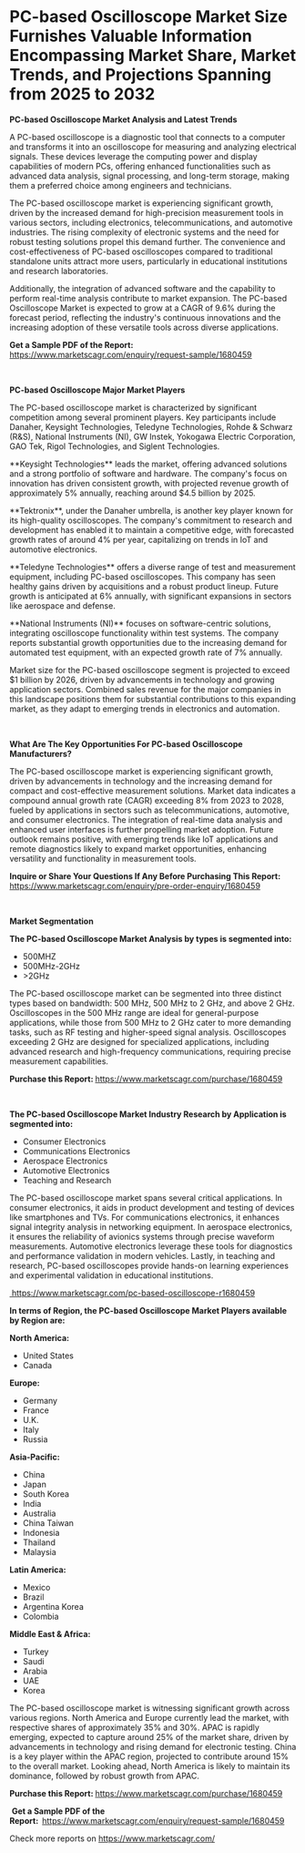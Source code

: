 <p><h1>PC-based Oscilloscope Market Size Furnishes Valuable Information Encompassing Market Share, Market Trends, and Projections Spanning from 2025 to 2032</h1></p><p><strong>PC-based Oscilloscope Market Analysis and Latest Trends</strong></p>
<p><p>A PC-based oscilloscope is a diagnostic tool that connects to a computer and transforms it into an oscilloscope for measuring and analyzing electrical signals. These devices leverage the computing power and display capabilities of modern PCs, offering enhanced functionalities such as advanced data analysis, signal processing, and long-term storage, making them a preferred choice among engineers and technicians.</p><p>The PC-based oscilloscope market is experiencing significant growth, driven by the increased demand for high-precision measurement tools in various sectors, including electronics, telecommunications, and automotive industries. The rising complexity of electronic systems and the need for robust testing solutions propel this demand further. The convenience and cost-effectiveness of PC-based oscilloscopes compared to traditional standalone units attract more users, particularly in educational institutions and research laboratories.</p><p>Additionally, the integration of advanced software and the capability to perform real-time analysis contribute to market expansion. The PC-based Oscilloscope Market is expected to grow at a CAGR of 9.6% during the forecast period, reflecting the industry's continuous innovations and the increasing adoption of these versatile tools across diverse applications.</p></p>
<p><strong>Get a Sample PDF of the Report:&nbsp;</strong> <a href="https://www.marketscagr.com/enquiry/request-sample/1680459?utm_campaign=2384&utm_medium=2&utm_source=Github&utm_content=ia&utm_term=24032025&utm_id=pc-based-oscilloscope">https://www.marketscagr.com/enquiry/request-sample/1680459</a></p>
<p>&nbsp;</p>
<p><strong>PC-based Oscilloscope Major Market Players</strong></p>
<p><p>The PC-based oscilloscope market is characterized by significant competition among several prominent players. Key participants include Danaher, Keysight Technologies, Teledyne Technologies, Rohde & Schwarz (R&S), National Instruments (NI), GW Instek, Yokogawa Electric Corporation, GAO Tek, Rigol Technologies, and Siglent Technologies. </p><p>**Keysight Technologies** leads the market, offering advanced solutions and a strong portfolio of software and hardware. The company's focus on innovation has driven consistent growth, with projected revenue growth of approximately 5% annually, reaching around $4.5 billion by 2025.</p><p>**Tektronix**, under the Danaher umbrella, is another key player known for its high-quality oscilloscopes. The company's commitment to research and development has enabled it to maintain a competitive edge, with forecasted growth rates of around 4% per year, capitalizing on trends in IoT and automotive electronics.</p><p>**Teledyne Technologies** offers a diverse range of test and measurement equipment, including PC-based oscilloscopes. This company has seen healthy gains driven by acquisitions and a robust product lineup. Future growth is anticipated at 6% annually, with significant expansions in sectors like aerospace and defense.</p><p>**National Instruments (NI)** focuses on software-centric solutions, integrating oscilloscope functionality within test systems. The company reports substantial growth opportunities due to the increasing demand for automated test equipment, with an expected growth rate of 7% annually.</p><p>Market size for the PC-based oscilloscope segment is projected to exceed $1 billion by 2026, driven by advancements in technology and growing application sectors. Combined sales revenue for the major companies in this landscape positions them for substantial contributions to this expanding market, as they adapt to emerging trends in electronics and automation.</p></p>
<p>&nbsp;</p>
<p><strong>What Are The Key Opportunities For PC-based Oscilloscope Manufacturers?</strong></p>
<p><p>The PC-based oscilloscope market is experiencing significant growth, driven by advancements in technology and the increasing demand for compact and cost-effective measurement solutions. Market data indicates a compound annual growth rate (CAGR) exceeding 8% from 2023 to 2028, fueled by applications in sectors such as telecommunications, automotive, and consumer electronics. The integration of real-time data analysis and enhanced user interfaces is further propelling market adoption. Future outlook remains positive, with emerging trends like IoT applications and remote diagnostics likely to expand market opportunities, enhancing versatility and functionality in measurement tools.</p></p>
<p><strong>Inquire or Share Your Questions If Any Before Purchasing This Report:</strong> <a href="https://www.marketscagr.com/enquiry/pre-order-enquiry/1680459?utm_campaign=2384&utm_medium=2&utm_source=Github&utm_content=ia&utm_term=24032025&utm_id=pc-based-oscilloscope">https://www.marketscagr.com/enquiry/pre-order-enquiry/1680459</a></p>
<p>&nbsp;</p>
<p><strong>Market Segmentation</strong></p>
<p><strong>The PC-based Oscilloscope Market Analysis by types is segmented into:</strong></p>
<p><ul><li>500MHZ</li><li>500MHz-2GHz</li><li>>2GHz</li></ul></p>
<p><p>The PC-based oscilloscope market can be segmented into three distinct types based on bandwidth: 500 MHz, 500 MHz to 2 GHz, and above 2 GHz. Oscilloscopes in the 500 MHz range are ideal for general-purpose applications, while those from 500 MHz to 2 GHz cater to more demanding tasks, such as RF testing and higher-speed signal analysis. Oscilloscopes exceeding 2 GHz are designed for specialized applications, including advanced research and high-frequency communications, requiring precise measurement capabilities.</p></p>
<p><strong>Purchase this Report:&nbsp;</strong><a href="https://www.marketscagr.com/purchase/1680459?utm_campaign=2384&utm_medium=2&utm_source=Github&utm_content=ia&utm_term=24032025&utm_id=pc-based-oscilloscope">https://www.marketscagr.com/purchase/1680459</a></p>
<p>&nbsp;</p>
<p><strong>The PC-based Oscilloscope Market Industry Research by Application is segmented into:</strong></p>
<p><ul><li>Consumer Electronics</li><li>Communications Electronics</li><li>Aerospace Electronics</li><li>Automotive Electronics</li><li>Teaching and Research</li></ul></p>
<p><p>The PC-based oscilloscope market spans several critical applications. In consumer electronics, it aids in product development and testing of devices like smartphones and TVs. For communications electronics, it enhances signal integrity analysis in networking equipment. In aerospace electronics, it ensures the reliability of avionics systems through precise waveform measurements. Automotive electronics leverage these tools for diagnostics and performance validation in modern vehicles. Lastly, in teaching and research, PC-based oscilloscopes provide hands-on learning experiences and experimental validation in educational institutions.</p></p>
<p><a href="https://www.marketscagr.com/pc-based-oscilloscope-r1680459?utm_campaign=2384&utm_medium=2&utm_source=Github&utm_content=ia&utm_term=24032025&utm_id=pc-based-oscilloscope">&nbsp;https://www.marketscagr.com/pc-based-oscilloscope-r1680459</a></p>
<p><strong>In terms of Region, the PC-based Oscilloscope Market Players available by Region are:</strong></p>
<p>
    <p> <strong> North America: </strong>
        <ul>
            <li>United States</li>
            <li>Canada</li>
        </ul>
        </p> 
    <p> <strong> Europe: </strong>
        <ul>
            <li>Germany</li>
            <li>France</li>
            <li>U.K.</li>
            <li>Italy</li>
            <li>Russia</li>
        </ul>
        </p> 
    <p> <strong> Asia-Pacific: </strong>
        <ul>
            <li>China</li>
            <li>Japan</li>
            <li>South Korea</li>
            <li>India</li>
            <li>Australia</li>
            <li>China Taiwan</li>
            <li>Indonesia</li>
            <li>Thailand</li>
            <li>Malaysia</li>
        </ul>
        </p> 
    <p> <strong> Latin America: </strong>
        <ul>
            <li>Mexico</li>
            <li>Brazil</li>
            <li>Argentina Korea</li>
            <li>Colombia</li>
        </ul>
        </p> 
    <p> <strong> Middle East & Africa: </strong>
        <ul>
            <li>Turkey</li>
            <li>Saudi</li>
            <li>Arabia</li>
            <li>UAE</li>
            <li>Korea</li>
        </ul>
    </p>
    </p>
<p><p>The PC-based oscilloscope market is witnessing significant growth across various regions. North America and Europe currently lead the market, with respective shares of approximately 35% and 30%. APAC is rapidly emerging, expected to capture around 25% of the market share, driven by advancements in technology and rising demand for electronic testing. China is a key player within the APAC region, projected to contribute around 15% to the overall market. Looking ahead, North America is likely to maintain its dominance, followed by robust growth from APAC.</p></p>
<p><strong>Purchase this Report: </strong><a href="https://www.marketscagr.com/purchase/1680459?utm_campaign=2384&utm_medium=2&utm_source=Github&utm_content=ia&utm_term=24032025&utm_id=pc-based-oscilloscope">https://www.marketscagr.com/purchase/1680459</a></p>
<p>&nbsp;<strong>Get a Sample PDF of the Report:&nbsp;&nbsp;</strong><a href="https://www.marketscagr.com/enquiry/request-sample/1680459?utm_campaign=2384&utm_medium=2&utm_source=Github&utm_content=ia&utm_term=24032025&utm_id=pc-based-oscilloscope">https://www.marketscagr.com/enquiry/request-sample/1680459</a></p>
<p><strong></strong></p>
<p>Check more reports on <a href="https://www.marketscagr.com/?utm_campaign=2384&utm_medium=2&utm_source=Github&utm_content=ia&utm_term=24032025&utm_id=pc-based-oscilloscope">https://www.marketscagr.com/</a></p>